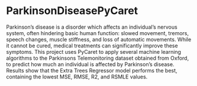 # ParkinsonDiseasePyCaret
Parkinson’s disease is a disorder which affects an individual’s nervous system, often hindering basic human function: slowed movement, tremors, speech changes, muscle stiffness, and loss of automatic movements. While it cannot be cured, medical treatments can significantly improve these symptoms. This project uses PyCaret to apply several machine learning algorithms to the Parkinsons Telemonitoring dataset obtained from Oxford, to predict how much an individual is affected by Parkinson’s disease. Results show that the Extra Trees Regressor model performs the best, containing the lowest MSE, RMSE, R2, and RSMLE values. 
